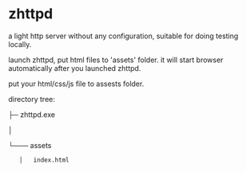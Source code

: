 # zhttpd
a light http server without any configuration, suitable for doing testing locally.

launch zhttpd, put html files to 'assets' folder.
it will start browser automatically after you launched zhttpd.

put your html/css/js file to assests folder.

directory tree:

├─   zhttpd.exe

│

└─── assets

       │   index.html
